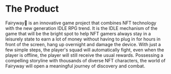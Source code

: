 # The Product

Fairyway is an innovative game project that combines NFT technology with the new generation IDLE RPG trend. It is the IDLE mechanism of the game that will be the bright spot to help NFT gamers always stay in a leisurely state to earn a lot of money without having to plug in for hours in front of the screen, hang up overnight and damage the device. With just a few simple steps, the player's squad will automatically fight, even when the player is offline, the player will still receive the usual rewards. Possessing a compelling storyline with thousands of diverse NFT characters, the world of Fairyway will open a meaningful journey of discovery and combat.

